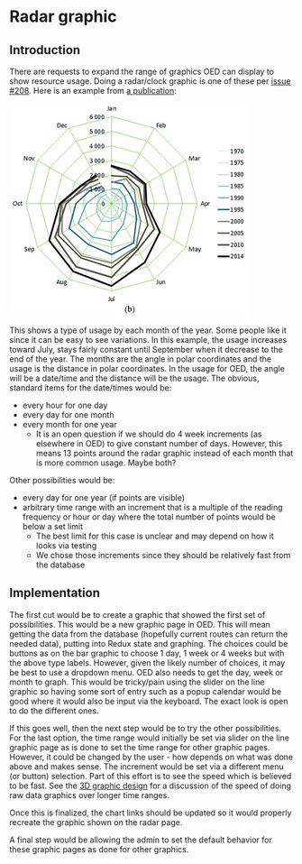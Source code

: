 # Radar graphic

## Introduction

There are requests to expand the range of graphics OED can display to show resource usage. Doing a radar/clock graphic is one of these per [issue #208](https://github.com/OpenEnergyDashboard/OED/issues/208). Here is an example from [a publication](https://www.researchgate.net/publication/318084549_Modeling_of_Monthly_Residential_and_Commercial_Electricity_Consumption_Using_Nonlinear_Seasonal_Models-The_Case_of_Hong_Kong):

![radar graph](a-Monthly-residential-electricity-consumption-for-the-period-197001-201412-and-b.png "sample radar graphic")

This shows a type of usage by each month of the year. Some people like it since it can be easy to see variations. In this example, the usage increases toward July, stays fairly constant until September when it decrease to the end of the year. The months are the angle in polar coordinates and the usage is the distance in polar coordinates. In the usage for OED, the angle will be a date/time and the distance will be the usage. The obvious, standard items for the date/times would be:

- every hour for one day
- every day for one month
- every month for one year
  - It is an open question if we should do 4 week increments (as elsewhere in OED) to give constant number of days. However, this means 13 points around the radar graphic instead of each month that is more common usage. Maybe both?

Other possibilities would be:

- every day for one year (if points are visible)
- arbitrary time range with an increment that is a multiple of the reading frequency or hour or day where the total number of points would be below a set limit
  - The best limit for this case is unclear and may depend on how it looks via testing
  - We chose those increments since they should be relatively fast from the database

## Implementation

The first cut would be to create a graphic that showed the first set of possibilities. This would be a new graphic page in OED. This will mean getting the data from the database (hopefully current routes can return the needed data), putting into Redux state and graphing. The choices could be buttons as on the bar graphic to choose 1 day, 1 week or 4 weeks but with the above type labels. However, given the likely number of choices, it may be best to use a dropdown menu. OED also needs to get the day, week or month to graph. This would be tricky/pain using the slider on the line graphic so having some sort of entry such as a popup calendar would be good where it would also be input via the keyboard. The exact look is open to do the different ones.

If this goes well, then the next step would be to try the other possibilities. For the last option, the time range would initially be set via slider on the line graphic page as is done to set the time  range for other graphic pages. However, it could be changed by the user - how depends on what was done above and makes sense. The increment would be set via a different menu (or button) selection. Part of this effort is to see the speed which is believed to be fast. See the [3D graphic design](../3DGraphic/3DGraphic.md) for a discussion of the speed of doing raw data graphics over longer time ranges.

Once this is finalized, the chart links should be updated so it would properly recreate the graphic shown on the radar page.

A final step would be allowing the admin to set the default behavior for these graphic pages as done for other graphics.
